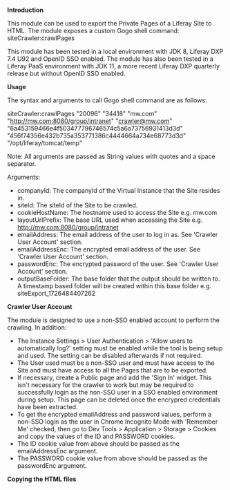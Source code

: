 **Introduction**

This module can be used to export the Private Pages of a Liferay Site to HTML. The module exposes a custom Gogo shell command: siteCrawler:crawlPages

This module has been tested in a local environment with JDK 8, Liferay DXP 7.4 U92 and OpenID SSO enabled.
The module has also been tested in a Liferay PaaS environment with JDK 11, a more recent Liferay DXP quarterly release but without OpenID SSO enabled.

**Usage**

The syntax and arguments to call Gogo shell command are as follows:

siteCrawler:crawlPages "20096" "34418" "mw.com" "http://mw.com:8080/group/intranet" "crawler@mw.com" "6a453159466e4f503477796746574c5a6a73756931413d3d" "456f74356e432b735a353771386c4444664a734e68773d3d" "/opt/liferay/tomcat/temp"

Note: All arguments are passed as String values with quotes and a space separator.

Arguments:

- companyId: The companyId of the Virtual Instance that the Site resides in.
- siteId: The siteId of the Site to be crawled.
- cookieHostName: The hostname used to access the Site e.g. mw.com
- layoutUrlPrefix: The base URL used when accessing the Site e.g. http://mw.com:8080/group/intranet
- emailAddress: The email address of the user to log in as. See 'Crawler User Account' section.
- emailAddressEnc: The encrypted email address of the user. See 'Crawler User Account' section.
- passwordEnc: The encrypted password of the user. See 'Crawler User Account' section.
- outputBaseFolder: The base folder that the output should be written to. A timestamp based folder will be created within this base folder e.g. siteExport_1726484407262

**Crawler User Account**

The module is designed to use a non-SSO enabled account to perform the crawling. In addition:

- The Instance Settings > User Authentication > 'Allow users to automatically log?' setting must be enabled while the tool is being setup and used. The setting can be disabled afterwards if not required. 
- The User used must be a non-SSO user and must have access to the Site and must have access to all the Pages that are to be exported.
- If necessary, create a Public page and add the 'Sign In' widget. This isn't necessary for the crawler to work but may be required to successfully login as the non-SSO user in a SSO enabled environment during setup. This page can be deleted once the encrypred credentials have been extracted. 
- To get the encrypted emailAddress and password values, perform a non-SSO login as the user in Chrome Incognito Mode with 'Remember Me' checked, then go to Dev Tools > Application > Storage > Cookies and copy the values of the ID and PASSWORD cookies.
- The ID cookie value from above should be passed as the emailAddressEnc argument.
- The PASSWORD cookie value from above should be passed as the passwordEnc argument.

**Copying the HTML files**
